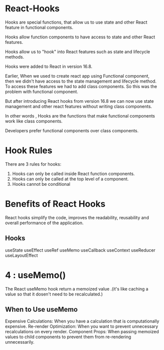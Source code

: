 # React-Hooks

Hooks are special functions, that allow us to use state and other React feature in functional components.

Hooks allow function components to have access to state and other React features. 

Hooks allow us to "hook" into React features such as state and lifecycle methods.

Hooks were added to React in version 16.8.

Earlier, When we used to create react app using Functional component, then we didn't have access to the
state management and lifecycle method.
To access these features we had to add class components.
So this was the problem with functional component.

But after introducing React hooks from version 16.8 we can now use state management and other react features
without writing class components.

In other words , Hooks are the functions that make functional components work like class components.

Developers prefer functional components over class components.

# Hook Rules
There are 3 rules for hooks:

1) Hooks can only be called inside React function components.
2) Hooks can only be called at the top level of a component.
3) Hooks cannot be conditional

# Benefits of React Hooks

React hooks simplify the code, improves the readability, reusability and overall performance of the application.

## Hooks
useState
useEffect
useRef
useMemo
useCallback
useContext
useReducer
useLayoutEffect


# 4 : useMemo()

The React useMemo hook return a memoized value .(it's like caching a value so that it dosen't need to be recalculated.)

## When to Use useMemo
Expensive Calculations: When you have a calculation that is computationally expensive.
Re-render Optimization: When you want to prevent unnecessary recalculations on every render.
Component Props: When passing memoized values to child components to prevent them from re-rendering unnecessarily.